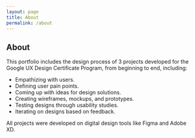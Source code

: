 ```yaml
---
layout: page
title: About
permalink: /about
---
```


## About
This portfolio includes the design process of 3 projects developed for the Google UX Design Certificate Program, from beginning to end, including:

* Empathizing with users.
* Defining user pain points.
* Coming up with ideas for design solutions.
* Creating wireframes, mockups, and prototypes.
* Testing designs through usability studies.
* Iterating on designs based on feedback. 

All projects were developed on digital design tools like Figma and Adobe XD.


